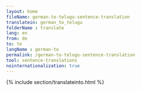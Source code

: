 ```yaml
---
layout: home
fileName: german-to-telugu-sentence-translation
translatein: german_to_telugu
folderName : translate
lang: en
from: de
to: te
langName : german-to
permalink: /german-to-telugu-sentence-translation
tool: sentence-translations
nointernationalization: true
---
```

{% include section/translateinto.html %}
